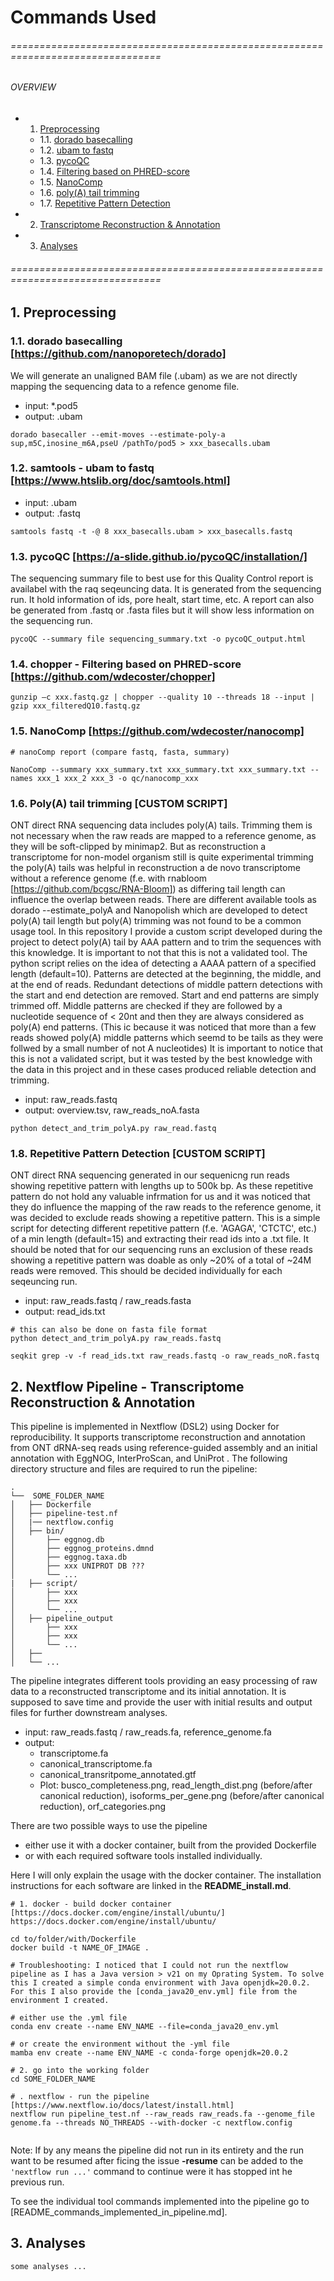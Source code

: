 #  Commands Used

###### ================================================================================
###### OVERVIEW
+ 1. [Preprocessing](#prepro)
    * 1.1. [ dorado basecalling ](#dorado)
    * 1.2. [ ubam to fastq ](#file_format)
    * 1.3. [ pycoQC ](#pycoQC)
    * 1.4. [ Filtering based on PHRED-score ](#phred_filter)
    * 1.5. [ NanoComp ](#NanoComp)
    * 1.6. [ poly(A) tail trimming](#polya)
    * 1.7. [ Repetitive Pattern Detection ](#rep_pat)
+ 2. [Transcriptome Reconstruction & Annotation](#nf_pipe)
+ 3. [Analyses](#analyses)    

   
###### ================================================================================

<a name="prepro"></a>
## 1. Preprocessing
<a name="dorado"></a>
### 1.1. dorado basecalling [https://github.com/nanoporetech/dorado]
We will generate an unaligned BAM file (.ubam) as we are not directly mapping the sequencing data to a refence genome file.
- input: *.pod5
- output: .ubam
```
dorado basecaller --emit-moves --estimate-poly-a sup,m5C,inosine_m6A,pseU /pathTo/pod5 > xxx_basecalls.ubam
```

<a name="file_format"></a>
### 1.2. samtools - ubam to fastq [https://www.htslib.org/doc/samtools.html]
- input: .ubam
- output: .fastq
```
samtools fastq -t -@ 8 xxx_basecalls.ubam > xxx_basecalls.fastq
```

<a name="file_format"></a>
### 1.3. pycoQC [https://a-slide.github.io/pycoQC/installation/]
The sequencing summary file to best use for this Quality Control report is availabel with the raq seqeuncing data. It is generated from the sequencing run. It hold information of ids, pore healt, start time, etc.
A report can also be generated from .fastq or .fasta files but it will show less information on the sequencing run.
```
pycoQC --summary file sequencing_summary.txt -o pycoQC_output.html 
```

<a name="phred_filter"></a>
### 1.4. chopper - Filtering based on PHRED-score [https://github.com/wdecoster/chopper]

```
gunzip –c xxx.fastq.gz | chopper --quality 10 --threads 18 --input | gzip xxx_filteredQ10.fastq.gz 

```

<a name="nanoComp"></a>
### 1.5. NanoComp [https://github.com/wdecoster/nanocomp]

```
# nanoComp report (compare fastq, fasta, summary)

NanoComp --summary xxx_summary.txt xxx_summary.txt xxx_summary.txt --names xxx_1 xxx_2 xxx_3 -o qc/nanocomp_xxx 
```

<a name="polya"></a>
### 1.6. Poly(A) tail trimming **[CUSTOM SCRIPT]**
ONT direct RNA sequencing data includes poly(A) tails. Trimming them is not necessary when the raw reads are mapped to a reference genome, as they will be soft-clipped by minimap2. 
But as reconstruction a transcriptome for non-model organism still is quite experimental trimming the poly(A) tails was helpful in reconstruction a de novo transcriptome without a reference genome (f.e. with rnabloom [https://github.com/bcgsc/RNA-Bloom]) as differing tail length can influence the overlap between reads.
There are different available tools as dorado --estimate_polyA and Nanopolish which are developed to detect poly(A) tail length but poly(A) trimming was not found to be a common usage tool. 
In this repository I provide a custom script developed during the project to detect poly(A) tail by AAA pattern and to trim the sequences with this knowledge. It is important to not that this is not a validated tool. The python script relies on the idea of detecting a AAAA pattern of a specified length (default=10). Patterns are detected at the beginning, the middle, and at the end of reads. Redundant detections of middle pattern detections with the start and end detection are removed. Start and end patterns are simply trimmed off. Middle patterns are checked if they are followed by a nucleotide sequence of < 20nt and then they are always considered as poly(A) end patterns. (This ic because it was noticed that more than a few reads showed poly(A) middle patterns which seemd to be tails as they were follwed by a small number of not A nucleotides)
It is important to notice that this is not a validated script, but it was tested by the best knowledge with the data in this project and in these cases produced reliable detection and trimming.

- input: raw_reads.fastq
- output: overview.tsv, raw_reads_noA.fasta
```
python detect_and_trim_polyA.py raw_read.fastq
```

<a name="rep_pat"></a>
### 1.8. Repetitive Pattern Detection **[CUSTOM SCRIPT]**
ONT direct RNA sequencing generated in our sequenicng run reads showing repetitive pattern with lengths up to 500k bp. As these repetitive pattern do not hold any valuable infrmation for us and it was noticed that they do influence the mapping of the raw reads to the reference genome, it was decided to exclude reads showing a repetitive pattern.
This is a simple script for detecting different repetitive pattern (f.e. 'AGAGA', 'CTCTC', etc.) of a min length (default=15) and extracting their read ids into a .txt file. 
It should be noted that for our sequencing runs an exclusion of these reads showing a repetitive pattern was doable as only ~20% of a total of ~24M reads were removed. This should be decided individually for each seqeuncing run.

- input: raw_reads.fastq / raw_reads.fasta
- output: read_ids.txt

```
# this can also be done on fasta file format
python detect_and_trim_polyA.py raw_reads.fastq

seqkit grep -v -f read_ids.txt raw_reads.fastq -o raw_reads_noR.fastq
```

<a name="nf_pipe"></a>
## 2. Nextflow Pipeline - Transcriptome Reconstruction & Annotation
This pipeline is implemented in Nextflow (DSL2) using Docker for reproducibility. It supports transcriptome reconstruction and annotation from ONT dRNA-seq reads using reference-guided assembly and an initial annotation with EggNOG, InterProScan, and UniProt
.
The following directory structure and files are required to run the pipeline:
```
.
└──  SOME_FOLDER_NAME
│   ├── Dockerfile
│   ├── pipeline-test.nf
│   |── nextflow.config
│   ├── bin/
│       ├── eggnog.db
│       ├── eggnog_proteins.dmnd
│       ├── eggnog.taxa.db
│       ├── xxx UNIPROT DB ???
│       └── ...
|   ├── script/
│       ├── xxx
│       ├── xxx
│       └── ...
│   ├── pipeline_output
│       ├── xxx
│       ├── xxx
│       └── ...
│   ├──
│   └── ...
```
The pipeline integrates different tools providing an easy processing of raw data to a reconstructed transcriptome and its initial annotation. It is supposed to save time and provide the user with initial results and output files for further downstream analyses.

- input: raw_reads.fastq / raw_reads.fa, reference_genome.fa
- output: 
    - transcriptome.fa
    - canonical_transcriptome.fa
    - canonical_transritpome_annotated.gtf
    - Plot: busco_completeness.png, read_length_dist.png (before/after canonical reduction), isoforms_per_gene.png (before/after canonical reduction), orf_categories.png

There are two possible ways to use the pipeline
- either use it with a docker container, built from the provided Dockerfile
- or with each required software tools installed individually. 

Here I will only explain the usage with the docker container. The installation instructions for each software are linked in the **README_install.md**. 

```
# 1. docker - build docker container [https://docs.docker.com/engine/install/ubuntu/]
https://docs.docker.com/engine/install/ubuntu/

cd to/folder/with/Dockerfile
docker build -t NAME_OF_IMAGE .

# Troubleshooting: I noticed that I could not run the nextflow pipeline as I has a Java version > v21 on my Oprating System. To solve this I created a simple conda environment with Java openjdk=20.0.2. For this I also provide the [conda_java20_env.yml] file from the environment I created. 

# either use the .yml file 
conda env create --name ENV_NAME --file=conda_java20_env.yml

# or create the environment without the -yml file
mamba env create --name ENV_NAME -c conda-forge openjdk=20.0.2

# 2. go into the working folder
cd SOME_FOLDER_NAME

# . nextflow - run the pipeline [https://www.nextflow.io/docs/latest/install.html]
nextflow run pipeline_test.nf --raw_reads raw_reads.fa --genome_file genome.fa --threads NO_THREADS --with-docker -c nextflow.config 


```
Note: If by any means the pipeline did not run in its entirety and the run want to be resumed after ficing the issue **-resume** can be added to the ```'nextflow run ...'``` command to continue were it has stopped int he previous run. 

To see the individual tool commands implemented into the pipeline go to [README_commands_implemented_in_pipeline.md].

<a name="analyses"></a>
## 3. Analyses
```
some analyses ...
```
